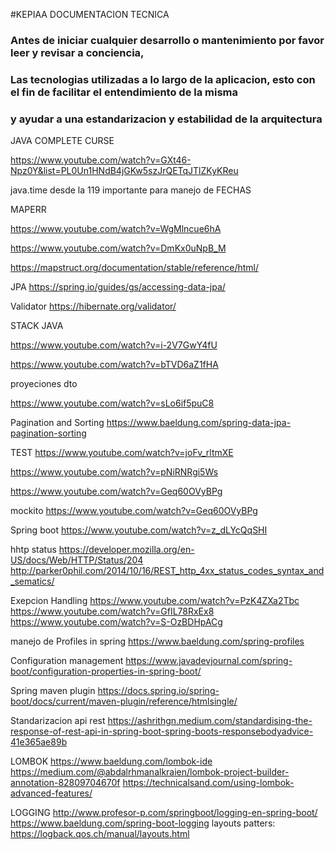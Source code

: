 #KEPIAA DOCUMENTACION TECNICA 

### Antes de iniciar cualquier desarrollo o mantenimiento por favor leer y revisar a conciencia, 
### Las tecnologias utilizadas a lo largo de la aplicacion, esto con el fin de facilitar el entendimiento de la misma
### y ayudar a una estandarizacion y estabilidad de la arquitectura



JAVA COMPLETE CURSE

https://www.youtube.com/watch?v=GXt46-Npz0Y&list=PL0Un1HNdB4jGKw5szJrQETqJTlZKyKReu

java.time desde la 119 importante para manejo de FECHAS

MAPERR

https://www.youtube.com/watch?v=WgMlncue6hA

https://www.youtube.com/watch?v=DmKx0uNpB_M

https://mapstruct.org/documentation/stable/reference/html/



JPA
https://spring.io/guides/gs/accessing-data-jpa/

Validator
https://hibernate.org/validator/


STACK JAVA

https://www.youtube.com/watch?v=i-2V7GwY4fU

https://www.youtube.com/watch?v=bTVD6aZ1fHA


proyeciones dto

https://www.youtube.com/watch?v=sLo6if5puC8

Pagination and Sorting
https://www.baeldung.com/spring-data-jpa-pagination-sorting

TEST
https://www.youtube.com/watch?v=joFv_rltmXE

https://www.youtube.com/watch?v=pNiRNRgi5Ws

https://www.youtube.com/watch?v=Geq60OVyBPg

mockito
https://www.youtube.com/watch?v=Geq60OVyBPg

Spring boot
https://www.youtube.com/watch?v=z_dLYcQqSHI

hhtp status
https://developer.mozilla.org/en-US/docs/Web/HTTP/Status/204
http://parker0phil.com/2014/10/16/REST_http_4xx_status_codes_syntax_and_sematics/

Exepcion Handling
https://www.youtube.com/watch?v=PzK4ZXa2Tbc
https://www.youtube.com/watch?v=GfIL78RxEx8
https://www.youtube.com/watch?v=S-OzBDHpACg

manejo de Profiles in spring
https://www.baeldung.com/spring-profiles

Configuration management
https://www.javadevjournal.com/spring-boot/configuration-properties-in-spring-boot/

Spring maven plugin
https://docs.spring.io/spring-boot/docs/current/maven-plugin/reference/htmlsingle/


Standarizacion api rest
https://ashrithgn.medium.com/standardising-the-response-of-rest-api-in-spring-boot-spring-boots-responsebodyadvice-41e365ae89b

LOMBOK
https://www.baeldung.com/lombok-ide
https://medium.com/@abdalrhmanalkraien/lombok-project-builder-annotation-82809704670f
https://technicalsand.com/using-lombok-advanced-features/

LOGGING
http://www.profesor-p.com/springboot/logging-en-spring-boot/
https://www.baeldung.com/spring-boot-logging
layouts patters: https://logback.qos.ch/manual/layouts.html